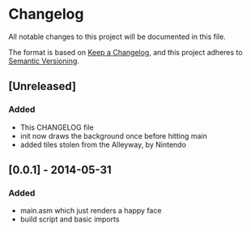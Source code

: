 # Changelog
All notable changes to this project will be documented in this file.

The format is based on [Keep a Changelog](https://keepachangelog.com/en/1.0.0/),
and this project adheres to [Semantic Versioning](https://semver.org/spec/v2.0.0.html).

## [Unreleased]

### Added
- This CHANGELOG file
- init now draws the background once before hitting main
- added tiles stolen from the Alleyway, by Nintendo

## [0.0.1] - 2014-05-31
### Added
 - main.asm which just renders a happy face
 - build script and basic imports




